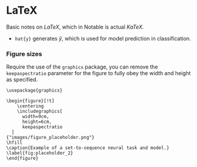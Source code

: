 # LaTeX

Basic notes on $LaTeX$, which in Notable is actual $KaTeX$.

- `hat{y}` generates $\hat{y}$, which is used for model prediction in classification.

### Figure sizes

Require the use of the `graphicx` package, you can remove the `keepaspectratio` parameter for the figure to fully obey the width and height as specified.
```
\usepackage{graphicx}

\begin{figure}[!t]
    \centering
    \includegraphics[
      width=9cm,
      height=6cm,
      keepaspectratio
  ]
{"images/figure_placeholder.png"}
\hfill
\caption{Example of a set-to-sequence neural task and model.}
\label{fig:placeholder_2}
\end{figure}
```
